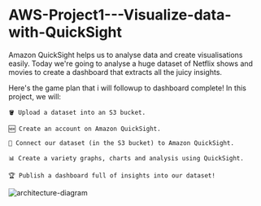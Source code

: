 # AWS-Project1---Visualize-data-with-QuickSight

Amazon QuickSight helps us to analyse data and create visualisations easily. Today we're going to analyse a huge dataset of Netflix shows and movies to create a dashboard that extracts all the juicy insights.

Here's the game plan that i will followup to dashboard complete! In this project, we will:

    🪣 Upload a dataset into an S3 bucket.
    
    🆕 Create an account on Amazon QuickSight.
    
    🔗 Connect our dataset (in the S3 bucket) to Amazon QuickSight.
    
    📊 Create a variety graphs, charts and analysis using QuickSight.
    
    🏆 Publish a dashboard full of insights into our dataset!

![architecture-diagram](https://github.com/user-attachments/assets/8a0df195-0a4b-4d78-a806-b8167cae5ded)

